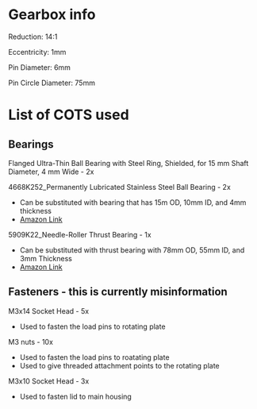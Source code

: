 # Gearbox info

Reduction: 14:1

Eccentricity: 1mm

Pin Diameter: 6mm

Pin Circle Diameter: 75mm

# List of COTS used
## Bearings
Flanged Ultra-Thin Ball Bearing with Steel Ring, Shielded, for 15 mm Shaft Diameter, 4 mm Wide - 2x

4668K252_Permanently Lubricated Stainless Steel Ball Bearing - 2x
- Can be substituted with bearing that has 15m OD, 10mm ID, and 4mm thickness
- [Amazon Link](https://www.amazon.com/uxcell-6700-2RS-Groove-Bearings-Double/dp/B082PR3DFZ/ref=sr_1_12_sspa?crid=2UQXHCAAANRS&keywords=amazon%2B10mm%2Bid%2Bbearing&qid=1703806567&sprefix=amazon%2B10mm%2Bid%2Bbearin%2Caps%2C212&sr=8-12-spons&sp_csd=d2lkZ2V0TmFtZT1zcF9tdGY&th=1)

5909K22_Needle-Roller Thrust Bearing - 1x
-  Can be substituted with thrust bearing with 78mm OD, 55mm ID, and 3mm Thickness
-  [Amazon Link](https://www.amazon.com/uxcell-AXK5578-Bearings-Diameter-Thickness/dp/B07GC7VWMM/ref=pd_ybh_a_sccl_16/139-5555057-8218607?pd_rd_w=pbjRp&content-id=amzn1.sym.67f8cf21-ade4-4299-b433-69e404eeecf1&pf_rd_p=67f8cf21-ade4-4299-b433-69e404eeecf1&pf_rd_r=GSECETJXQZNBSY2999Z8&pd_rd_wg=rzvdu&pd_rd_r=afa8d6f2-3885-418f-8772-712bc8637551&pd_rd_i=B07GC7VWMM&th=1)

## Fasteners - this is currently misinformation
M3x14 Socket Head - 5x
- Used to fasten the load pins to rotating plate

M3 nuts - 10x
- Used to fasten the load pins to roatating plate
- Used to give threaded attachment points to the rotating plate

M3x10 Socket Head - 3x
- Used to fasten lid to main housing




